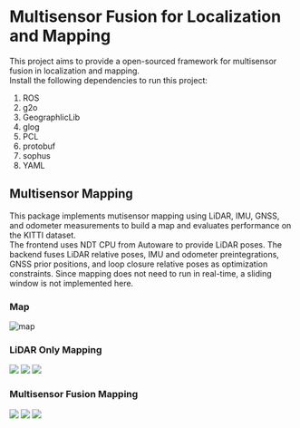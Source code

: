 # Multisensor Fusion for Localization and Mapping
This project aims to provide a open-sourced framework for multisensor fusion in localization and mapping. <br>
Install the following dependencies to run this project: <br>
1. ROS
2. g2o
3. GeographlicLib
4. glog
5. PCL
6. protobuf
7. sophus
8. YAML

## Multisensor Mapping
This package implements mutisensor mapping using LiDAR, IMU, GNSS, and odometer measurements to build a map and evaluates performance on the KITTI dataset.<br>
The frontend uses NDT CPU from Autoware to provide LiDAR poses. The backend fuses LiDAR relative poses, IMU and odometer preintegrations, GNSS prior positions, and loop closure relative poses as optimization constraints. Since mapping does not need to run in real-time, a sliding window is not implemented here. <br>

### Map
![map](https://github.com/kangqi-ni/multisensor_fusion_for_localization_and_mapping/blob/master/src/docs/map.png)

### LiDAR Only Mapping
<img src="https://github.com/kangqi-ni/multisensor_fusion_for_localization_and_mapping/blob/master/src/docs/laser_mapping_ape.png">

<img src="https://github.com/kangqi-ni/multisensor_fusion_for_localization_and_mapping/blob/master/src/docs/laser_mapping_ape_raw.png">

<img src="https://github.com/kangqi-ni/multisensor_fusion_for_localization_and_mapping/blob/master/src/docs/laser_mapping_ape_map.png">

### Multisensor Fusion Mapping
<img src="https://github.com/kangqi-ni/multisensor_fusion_for_localization_and_mapping/blob/master/src/docs/fusion_mapping_ape.png">

<img src="https://github.com/kangqi-ni/multisensor_fusion_for_localization_and_mapping/blob/master/src/docs/fusion_mapping_ape_raw.png">

<img src="https://github.com/kangqi-ni/multisensor_fusion_for_localization_and_mapping/blob/master/src/docs/fusion_mapping_ape_map.png">
